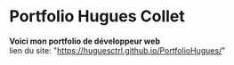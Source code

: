 # Portfolio Hugues Collet

**Voici mon portfolio de développeur web** <br/>
lien du site: "https://huguesctrl.github.io/PortfolioHugues/"
